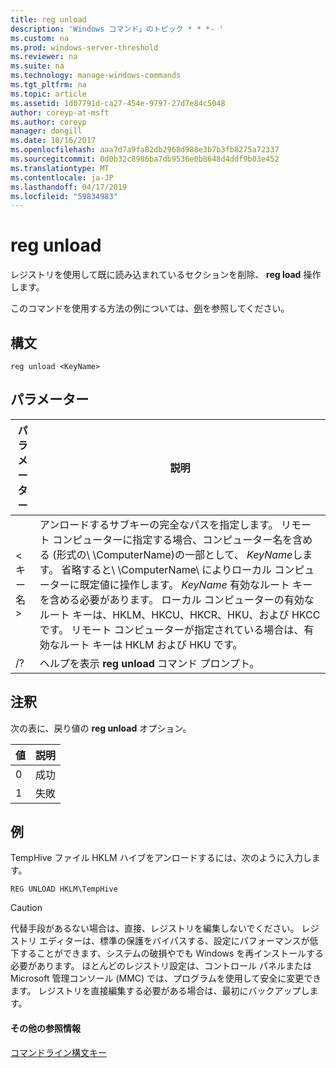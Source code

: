 ```yaml
---
title: reg unload
description: 'Windows コマンド」のトピック * * *- '
ms.custom: na
ms.prod: windows-server-threshold
ms.reviewer: na
ms.suite: na
ms.technology: manage-windows-commands
ms.tgt_pltfrm: na
ms.topic: article
ms.assetid: 1d07791d-ca27-454e-9797-27d7e84c5048
author: coreyp-at-msft
ms.author: coreyp
manager: dongill
ms.date: 10/16/2017
ms.openlocfilehash: aaa7d7a9fa82db2968d988e3b7b3fb8275a72337
ms.sourcegitcommit: 0d0b32c8986ba7db9536e0b8648d4ddf9b03e452
ms.translationtype: MT
ms.contentlocale: ja-JP
ms.lasthandoff: 04/17/2019
ms.locfileid: "59834983"
---
```

# <a name="reg-unload"></a>reg unload



レジストリを使用して既に読み込まれているセクションを削除、 **reg load** 操作します。

このコマンドを使用する方法の例については、[例](#BKMK_examples)を参照してください。

## <a name="syntax"></a>構文

```
reg unload <KeyName>
```

## <a name="parameters"></a>パラメーター

|パラメーター|説明|
|---------|-----------|
|\<キー名 >|アンロードするサブキーの完全なパスを指定します。 リモート コンピューターに指定する場合、コンピューター名を含める (形式の\\ \\ComputerName\)の一部として、 *KeyName*します。 省略すると\\ \\ComputerName\ によりローカル コンピューターに既定値に操作します。 *KeyName* 有効なルート キーを含める必要があります。 ローカル コンピューターの有効なルート キーは、HKLM、HKCU、HKCR、HKU、および HKCC です。 リモート コンピューターが指定されている場合は、有効なルート キーは HKLM および HKU です。|
|/?|ヘルプを表示 **reg unload** コマンド プロンプト。|

## <a name="remarks"></a>注釈

次の表に、戻り値の **reg unload** オプション。

|値|説明|
|-----|-----------|
|0|成功|
|1|失敗|

## <a name="BKMK_examples"></a>例

TempHive ファイル HKLM ハイブをアンロードするには、次のように入力します。
```
REG UNLOAD HKLM\TempHive
```

> [!CAUTION]
> 代替手段があるない場合は、直接、レジストリを編集しないでください。 レジストリ エディターは、標準の保護をバイパスする、設定にパフォーマンスが低下することができます、システムの破損やでも Windows を再インストールする必要があります。 ほとんどのレジストリ設定は、コントロール パネルまたは Microsoft 管理コンソール (MMC) では、プログラムを使用して安全に変更できます。 レジストリを直接編集する必要がある場合は、最初にバックアップします。

#### <a name="additional-references"></a>その他の参照情報

[コマンドライン構文キー](command-line-syntax-key.md)
